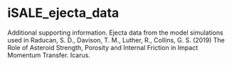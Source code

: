 # iSALE_ejecta_data

Additional supporting information. Ejecta data from the model simulations used in Raducan, S. D., Davison, T. M., Luther, R., Collins, G. S. (2019) The Role of Asteroid Strength, Porosity and Internal Friction in Impact Momentum Transfer. Icarus. 


